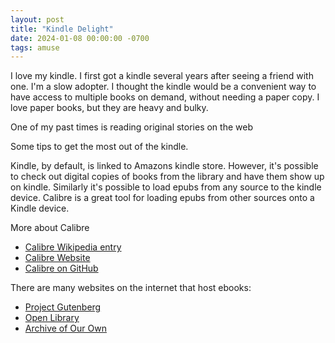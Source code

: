 ```yaml
---
layout: post
title: "Kindle Delight"
date: 2024-01-08 00:00:00 -0700
tags: amuse
---
```


I love my kindle. I first got a kindle several years after seeing a friend with one. I'm a slow adopter. I thought the kindle would be a convenient way to have access to multiple books on demand, without needing a paper copy. I love paper books, but they are heavy and bulky.



One of my past times is reading original stories on the web

Some tips to get the most out of the kindle.

Kindle, by default, is linked to Amazons kindle store. However, it's possible to check out digital copies of books from the library and have them show up on kindle. Similarly it's possible to load epubs from any source to the kindle device. Calibre is a great tool for loading epubs from other sources onto a Kindle device.

More about Calibre

- [Calibre Wikipedia entry](https://en.wikipedia.org/wiki/Calibre_%28software%29)
- [Calibre Website](https://calibre-ebook.com/)
- [Calibre on GitHub](https://github.com/kovidgoyal/calibre)

There are many websites on the internet that host ebooks:

- [Project Gutenberg](https://www.gutenberg.org/)
- [Open Library](https://openlibrary.org/)
- [Archive of Our Own](https://archiveofourown.org/)